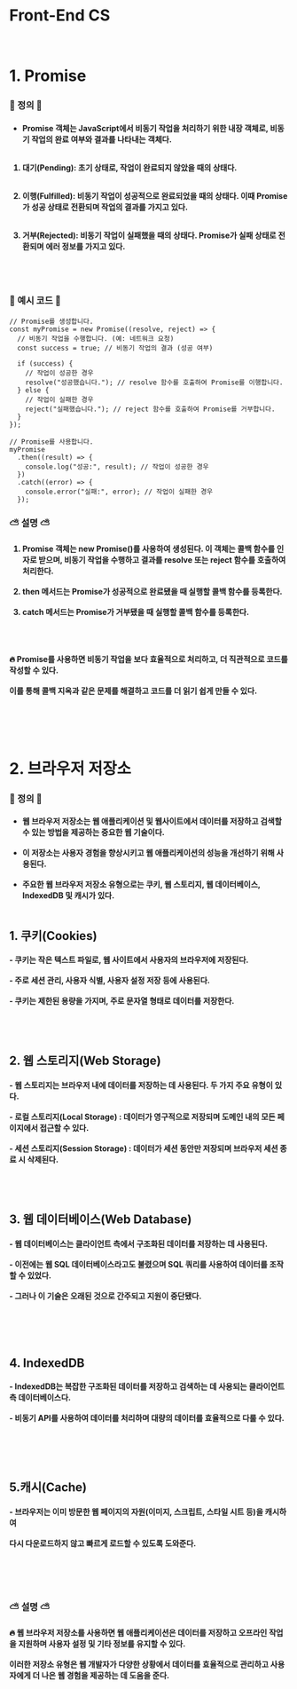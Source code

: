 # Front-End CS

<br>

<h1> 1. Promise</h1>

### 🌟 정의 🌟
<h4>
	
- Promise 객체는 JavaScript에서 비동기 작업을 처리하기 위한 내장 객체로, 비동기 작업의 완료 여부와 결과를 나타내는 객체다. <br><br>

1. 대기(Pending): 초기 상태로, 작업이 완료되지 않았을 때의 상태다.<br><br>

2. 이행(Fulfilled): 비동기 작업이 성공적으로 완료되었을 때의 상태다. 이때 Promise가 성공 상태로 전환되며 작업의 결과를 가지고 있다.<br><br>

3. 거부(Rejected): 비동기 작업이 실패했을 때의 상태다. Promise가 실패 상태로 전환되며 에러 정보를 가지고 있다.<br><br>
</h4>
<br>

### 🌈 예시 코드 🌈

```
// Promise를 생성합니다.
const myPromise = new Promise((resolve, reject) => {
  // 비동기 작업을 수행합니다. (예: 네트워크 요청)
  const success = true; // 비동기 작업의 결과 (성공 여부)

  if (success) {
    // 작업이 성공한 경우
    resolve("성공했습니다."); // resolve 함수를 호출하여 Promise를 이행합니다.
  } else {
    // 작업이 실패한 경우
    reject("실패했습니다."); // reject 함수를 호출하여 Promise를 거부합니다.
  }
});

// Promise를 사용합니다.
myPromise
  .then((result) => {
    console.log("성공:", result); // 작업이 성공한 경우
  })
  .catch((error) => {
    console.error("실패:", error); // 작업이 실패한 경우
  });

```
### ⛅ 설명 ⛅
<h4>
	
1. Promise 객체는 new Promise()를 사용하여 생성된다. 이 객체는 콜백 함수를 인자로 받으며, 비동기 작업을 수행하고 결과를 resolve 또는 reject 함수를 호출하여 처리한다.<br><br>
2. then 메서드는 Promise가 성공적으로 완료됐을 때 실행할 콜백 함수를 등록한다.<br><br>
3. catch 메서드는 Promise가 거부됐을 때 실행할 콜백 함수를 등록한다.<br><br><br><br>

🔥 Promise를 사용하면 비동기 작업을 보다 효율적으로 처리하고, 더 직관적으로 코드를 작성할 수 있다. <br><br>이를 통해 콜백 지옥과 같은 문제를 해결하고 코드를 더 읽기 쉽게 만들 수 있다.
</h4>
<br>
<br>

<br>

<h1> 2. 브라우저 저장소</h1>

### 🌟 정의 🌟
<h4>
	
- 웹 브라우저 저장소는 웹 애플리케이션 및 웹사이트에서 데이터를 저장하고 검색할 수 있는 방법을 제공하는 중요한 웹 기술이다.<br><br>
- 이 저장소는 사용자 경험을 향상시키고 웹 애플리케이션의 성능을 개선하기 위해 사용된다. <br><br>
- 주요한 웹 브라우저 저장소 유형으로는 쿠키, 웹 스토리지, 웹 데이터베이스, IndexedDB 및 캐시가 있다. <br><br>
</h4>

<h2>1. 쿠키(Cookies)</h2>
<h4>
- 쿠키는 작은 텍스트 파일로, 웹 사이트에서 사용자의 브라우저에 저장된다.<br><br>
- 주로 세션 관리, 사용자 식별, 사용자 설정 저장 등에 사용된다.<br><br>
- 쿠키는 제한된 용량을 가지며, 주로 문자열 형태로 데이터를 저장한다.<br><br>
</h4><br>

<h2>2. 웹 스토리지(Web Storage)</h2>
<h4>
- 웹 스토리지는 브라우저 내에 데이터를 저장하는 데 사용된다. 두 가지 주요 유형이 있다.<br><br>
- 로컬 스토리지(Local Storage) : 데이터가 영구적으로 저장되며 도메인 내의 모든 페이지에서 접근할 수 있다.<br><br>
- 세션 스토리지(Session Storage) : 데이터가 세션 동안만 저장되며 브라우저 세션 종료 시 삭제된다.<br><br>
</h4><br>

<h2>3. 웹 데이터베이스(Web Database)</h2>
<h4>
- 웹 데이터베이스는 클라이언트 측에서 구조화된 데이터를 저장하는 데 사용된다.<br><br>
- 이전에는 웹 SQL 데이터베이스라고도 불렸으며 SQL 쿼리를 사용하여 데이터를 조작할 수 있었다.<br><br> 
- 그러나 이 기술은 오래된 것으로 간주되고 지원이 중단됐다.<br><br>

</h4><br>
<br>

<h2>4. IndexedDB </h2>
<h4>
- IndexedDB는 복잡한 구조화된 데이터를 저장하고 검색하는 데 사용되는 클라이언트 측 데이터베이스다.<br><br>
- 비동기 API를 사용하여 데이터를 처리하며 대량의 데이터를 효율적으로 다룰 수 있다.<br><br>
</h4><br>
<br>

<h2>5.캐시(Cache) </h2>
<h4>
- 브라우저는 이미 방문한 웹 페이지의 자원(이미지, 스크립트, 스타일 시트 등)을 캐시하여<br><br> 다시 다운로드하지 않고 빠르게 로드할 수 있도록 도와준다.<br><br>
</h4><br>
<br>

### ⛅ 설명 ⛅
<h4>
🔥 웹 브라우저 저장소를 사용하면 웹 애플리케이션은 데이터를 저장하고 오프라인 작업을 지원하며 사용자 설정 및 기타 정보를 유지할 수 있다.<br><br>
이러한 저장소 유형은 웹 개발자가 다양한 상황에서 데이터를 효율적으로 관리하고 사용자에게 더 나은 웹 경험을 제공하는 데 도움을 준다.
</h4>
<br>
<br>
